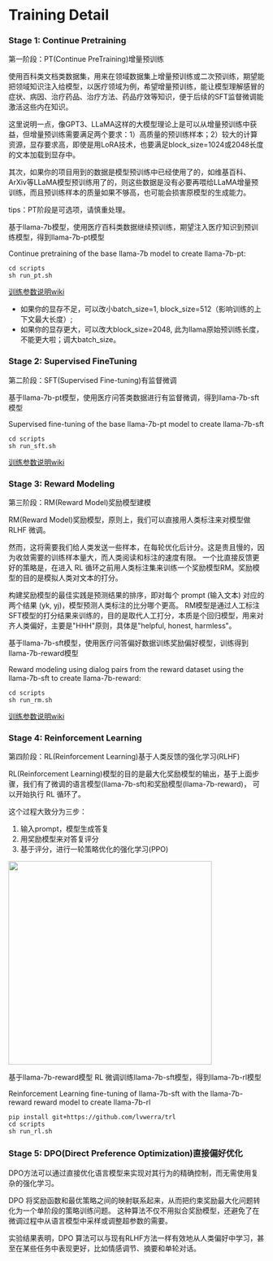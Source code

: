 # Training Detail


### Stage 1: Continue Pretraining
第一阶段：PT(Continue PreTraining)增量预训练

使用百科类文档类数据集，用来在领域数据集上增量预训练或二次预训练，期望能把领域知识注入给模型，以医疗领域为例，希望增量预训练，能让模型理解感冒的症状、病因、治疗药品、治疗方法、药品疗效等知识，便于后续的SFT监督微调能激活这些内在知识。

这里说明一点，像GPT3、LLaMA这样的大模型理论上是可以从增量预训练中获益，但增量预训练需要满足两个要求：1）高质量的预训练样本；2）较大的计算资源，显存要求高，即使是用LoRA技术，也要满足block_size=1024或2048长度的文本加载到显存中。

其次，如果你的项目用到的数据是模型预训练中已经使用了的，如维基百科、ArXiv等LLaMA模型预训练用了的，则这些数据是没有必要再喂给LLaMA增量预训练，而且预训练样本的质量如果不够高，也可能会损害原模型的生成能力。

tips：PT阶段是可选项，请慎重处理。

基于llama-7b模型，使用医疗百科类数据继续预训练，期望注入医疗知识到预训练模型，得到llama-7b-pt模型

Continue pretraining of the base llama-7b model to create llama-7b-pt:

```shell
cd scripts
sh run_pt.sh
```

[训练参数说明wiki](https://github.com/shibing624/MedicalGPT/wiki/%E8%AE%AD%E7%BB%83%E7%BB%86%E8%8A%82%E8%AF%B4%E6%98%8E)
- 如果你的显存不足，可以改小batch_size=1, block_size=512（影响训练的上下文最大长度）;
- 如果你的显存更大，可以改大block_size=2048, 此为llama原始预训练长度，不能更大啦；调大batch_size。

### Stage 2: Supervised FineTuning
第二阶段：SFT(Supervised Fine-tuning)有监督微调

基于llama-7b-pt模型，使用医疗问答类数据进行有监督微调，得到llama-7b-sft模型

Supervised fine-tuning of the base llama-7b-pt model to create llama-7b-sft

```shell
cd scripts
sh run_sft.sh
```

[训练参数说明wiki](https://github.com/shibing624/MedicalGPT/wiki/%E8%AE%AD%E7%BB%83%E7%BB%86%E8%8A%82%E8%AF%B4%E6%98%8E)

### Stage 3: Reward Modeling
第三阶段：RM(Reward Model)奖励模型建模

RM(Reward Model)奖励模型，原则上，我们可以直接用人类标注来对模型做 RLHF 微调。

然而，这将需要我们给人类发送一些样本，在每轮优化后计分。这是贵且慢的，因为收敛需要的训练样本量大，而人类阅读和标注的速度有限。
一个比直接反馈更好的策略是，在进入 RL 循环之前用人类标注集来训练一个奖励模型RM。奖励模型的目的是模拟人类对文本的打分。

构建奖励模型的最佳实践是预测结果的排序，即对每个 prompt (输入文本) 对应的两个结果 (yk, yj)，模型预测人类标注的比分哪个更高。
RM模型是通过人工标注SFT模型的打分结果来训练的，目的是取代人工打分，本质是个回归模型，用来对齐人类偏好，主要是"HHH"原则，具体是"helpful, honest, harmless"。


基于llama-7b-sft模型，使用医疗问答偏好数据训练奖励偏好模型，训练得到llama-7b-reward模型

Reward modeling using dialog pairs from the reward dataset using the llama-7b-sft to create llama-7b-reward:

```shell
cd scripts
sh run_rm.sh
```
[训练参数说明wiki](https://github.com/shibing624/MedicalGPT/wiki/%E8%AE%AD%E7%BB%83%E7%BB%86%E8%8A%82%E8%AF%B4%E6%98%8E)

### Stage 4: Reinforcement Learning
第四阶段：RL(Reinforcement Learning)基于人类反馈的强化学习(RLHF)

RL(Reinforcement Learning)模型的目的是最大化奖励模型的输出，基于上面步骤，我们有了微调的语言模型(llama-7b-sft)和奖励模型(llama-7b-reward)，
可以开始执行 RL 循环了。

这个过程大致分为三步：

1. 输入prompt，模型生成答复
2. 用奖励模型来对答复评分
3. 基于评分，进行一轮策略优化的强化学习(PPO)

<img src=https://huggingface.co/datasets/trl-internal-testing/example-images/resolve/main/blog/stackllama/trl_loop.png height=400 />


基于llama-7b-reward模型 RL 微调训练llama-7b-sft模型，得到llama-7b-rl模型

Reinforcement Learning fine-tuning of llama-7b-sft with the llama-7b-reward reward model to create llama-7b-rl

```shell
pip install git+https://github.com/lvwerra/trl
cd scripts
sh run_rl.sh
```

### Stage 5: DPO(Direct Preference Optimization)直接偏好优化
DPO方法可以通过直接优化语言模型来实现对其行为的精确控制，而无需使用复杂的强化学习。

DPO 将奖励函数和最优策略之间的映射联系起来，从而把约束奖励最大化问题转化为一个单阶段的策略训练问题。
这种算法不仅不用拟合奖励模型，还避免了在微调过程中从语言模型中采样或调整超参数的需要。

实验结果表明，DPO 算法可以与现有RLHF方法一样有效地从人类偏好中学习，甚至在某些任务中表现更好，比如情感调节、摘要和单轮对话。
